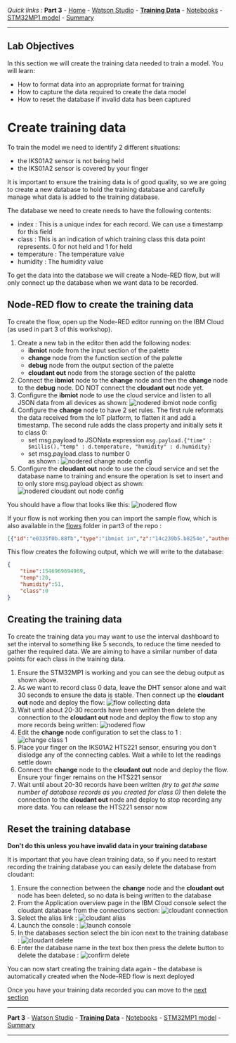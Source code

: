 *Quick links :*
**Part 3** - [Home](/README.md) - [Watson Studio](STUDIO.md) - [**Training Data**](TRAINING.md) - [Notebooks](JUPYTER.md) - [STM32MP1 model](MODEL.md) - [Summary](SUMMARY.md)
***

## Lab Objectives

In this section we will create the training data needed to train a model.  You will learn:

- How to format data into an appropriate format for training
- How to capture the data required to create the data model
- How to reset the database if invalid data has been captured

# Create training data

To train the model we need to identify 2 different situations:

- the IKS01A2 sensor is not being held
- the IKS01A2 sensor is covered by your finger

It is important to ensure the training data is of good quality, so we are going to create a new database to hold the training database and carefully manage what data is added to the training database.

The database we need to create needs to have the following contents:

- index : This is a unique index for each record.  We can use a timestamp for this field
- class : This is an indication of which training class this data point represents.  0 for not held and 1 for held
- temperature : The temperature value
- humidity : The humidity value

To get the data into the database we will create a Node-RED flow, but will only connect up the database when we want data to be recorded.

## Node-RED flow to create the training data

To create the flow, open up the Node-RED editor running on the IBM Cloud (as used in part 3 of this workshop).

1. Create a new tab in the editor then add the following nodes:
   - **ibmiot** node from the input section of the palette
   - **change** node from the function section of the palette
   - **debug** node from the output section of the palette
   - **cloudant out** node from the storage section of the palette
2. Connect the **ibmiot** node to the **change** node and then the **change** node to the **debug** node.  DO NOT connect the **cloudant out** node yet.
3. Configure the **ibmiot** node to use the cloud service and listen to all JSON data from all devices as shown: ![nodered ibmiot node config](screenshots/nr-ibmiot-config.png)
4. Configure the **change** node to have 2 set rules.  The first rule reformats the data received from the IoT platform, to flatten it and add a timestamp.  The second rule adds the class property and initially sets it to class 0:
   - set msg.payload to JSONata expression ```msg.payload.{"time" : $millis(),"temp" : d.temperature, "humidity" : d.humidity}```
   - set msg.payload.class to number 0  
   as shown : ![nodered change node config](screenshots/nr-change-config.png)
5. Configure the **cloudant out** node to use the cloud service and set the database name to training and ensure the operation is set to insert and to only store msg.payload object as shown: ![nodered cloudant out node config](screenshots/nr-cloudant-config.png)

You should have a flow that looks like this: ![nodered flow](screenshots/nr-flow.png)

If your flow is not working then you can import the sample flow, which is also available in the [flows](flows) folder in part3 of the repo :

```JSON
[{"id":"e0335f0b.88fb","type":"ibmiot in","z":"14c239b5.b8254e","authentication":"boundService","apiKey":"","inputType":"evt","logicalInterface":"","ruleId":"","deviceId":"STM32MP1-Edge001","applicationId":"","deviceType":"STM32MP1","eventType":"+","commandType":"","format":"json","name":"IBM IoT","service":"registered","allDevices":false,"allApplications":"","allDeviceTypes":false,"allLogicalInterfaces":"","allEvents":true,"allCommands":"","allFormats":"","qos":0,"x":90,"y":120,"wires":[["a4397b6e.9bf3"]]},{"id":"a4397b6e.9bf3","type":"change","z":"14c239b5.b8254e","name":"Training","rules":[{"t":"set","p":"payload","pt":"msg","to":"msg.payload.{\"time\" : $millis(), \"temp\" : d.temperature, \"humidity\" : d.humidity} ","tot":"jsonata"},{"t":"set","p":"payload.class","pt":"msg","to":"0","tot":"num"}],"action":"","property":"","from":"","to":"","reg":false,"x":260,"y":120,"wires":[["6e48cbde.2e7504"]]},{"id":"6e48cbde.2e7504","type":"debug","z":"14c239b5.b8254e","name":"","active":true,"tosidebar":true,"console":false,"tostatus":false,"complete":"false","x":450,"y":140,"wires":[]},{"id":"1538ce33.2ae0e2","type":"cloudant out","z":"14c239b5.b8254e","name":"","cloudant":"","database":"training","service":"","payonly":true,"operation":"insert","x":440,"y":100,"wires":[]}]
```

This flow creates the following output, which we will write to the database:

```JSON
{
    "time":1546969694969,
    "temp":20,
    "humidity":51,
    "class":0
}
```

## Creating the training data

To create the training data you may want to use the interval dashboard to set the interval to something like 5 seconds, to reduce the time needed to gather the required data.  We are aiming to have a similar number of data points for each class in the training data.

1. Ensure the STM32MP1 is working and you can see the debug output as shown above.
2. As we want to record class 0 data, leave the DHT sensor alone and wait 30 seconds to ensure the data is stable.  Then connect up the **cloudant out** node and deploy the flow: ![flow collecting data](screenshots/nr-flow-collecting.png)
3. Wait until about 20-30 records have been written then delete the connection to the **cloudant out** node and deploy the flow to stop any more records being written: ![nodered flow](screenshots/nr-flow-not-collecting.png)
4. Edit the **change** node configuration to set the class to 1 : ![change class 1](screenshots/nr-change-class-1.png)
5. Place your finger on the IKS01A2 HTS221 sensor, ensuring you don't dislodge any of the connecting cables.  Wait a while to let the readings settle down
6. Connect the **change** node to the **cloudant out** node and deploy the flow.  Ensure your finger remains on the HTS221 sensor
7. Wait until about 20-30 records have been written *(try to get the same number of database records as you created for class 0)* then delete the connection to the **cloudant out** node and deploy to stop recording any more data.  You can release the HTS221 sensor now

## Reset the training database

**Don't do this unless you have invalid data in your training database**

It is important that you have clean training data, so if you need to restart recording the training database you can easily delete the database from cloudant:

1. Ensure the connection between the **change** node and the **cloudant out** node has been deleted, so no data is being written to the database
2. From the Application overview page in the IBM Cloud console select the cloudant database from the connections section: ![cloudant connection](screenshots/connections-cloudant.png)
3. Select the alias link : ![cloudant alias](screenshots/cloudant-alias.png)
4. Launch the console : ![launch console](screenshots/cloudant-launch.png)
5. In the databases section select the bin icon next to the training database : ![cloudant delete](screenshots/cloudant-delete.png)
6. Enter the database name in the text box then press the delete button to delete the database : ![confirm delete](screenshots/cloudant-confirm-delete.png)

You can now start creating the training data again - the database is automatically created when the Node-RED flow is next deployed

Once you have your training data recorded you can move to the [next section](JUPYTER.md)
***
**Part 3** - [Watson Studio](STUDIO.md) - [**Training Data**](TRAINING.md) - [Notebooks](JUPYTER.md) - [STM32MP1 model](MODEL.md) - [Summary](SUMMARY.md)
***
